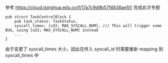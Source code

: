 参考 https://cloud.tsinghua.edu.cn/f/17a7c9d9b57f4838ae5f/ 完成此次专题
```
pub struct TaskControlBlock {
    pub task_status: TaskStatus,
    syscall_times: [u32; MAX_SYSCALL_NUM], /// This will trigger some BUG, using [u32; MAX_SYSCALL_NUM] instead
    ...
}
```
由于变更了 syscall_times 大小，因此在传入 syscall_id 时需要重新 mapping 到 syscall_times 中